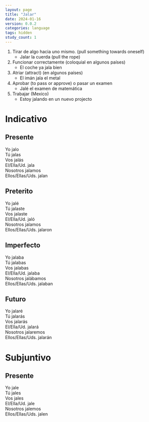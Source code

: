 ```yaml
---
layout: page
title: "Jalar"
date: 2024-01-16
version: 0.0.2
categories: language
tags: hidden
study_count: 1
---
```


1. Tirar de algo hacia uno mismo. (pull something towards oneself)
   - Jalar la cuerda (pull the rope)
2. Funcionar correctamente (coloquial en algunos países)
   - El coche ya jala bien
3. Atriar (attract) (en algunos países)
   - El imán jala el metal
4. Aprobar (to pass or approve) o pasar un examen
   - Jalé el examen de matemática
5. Trabajar (Mexico)
   - Estoy jalando en un nuevo projecto

# Indicativo

## Presente

Yo jalo  
Tú jalas  
Vos jalás  
El/Ella/Ud. jala  
Nosotros jalamos  
Ellos/Ellas/Uds. jalan

## Preterito

Yo jalé  
Tú jalaste  
Vos jalaste  
El/Ella/Ud. jaló  
Nosotros jalamos  
Ellos/Ellas/Uds. jalaron

## Imperfecto

Yo jalaba  
Tú jalabas  
Vos jalabas  
El/Ella/Ud. jalaba  
Nosotros jalábamos  
Ellos/Ellas/Uds. jalaban

## Futuro

Yo jalaré  
Tú jalarás  
Vos jalarás  
El/Ella/Ud. jalará  
Nosotros jalaremos  
Ellos/Ellas/Uds. jalarán

# Subjuntivo

## Presente

Yo jale  
Tú jales  
Vos jales  
El/Ella/Ud. jale  
Nosotros jalemos  
Ellos/Ellas/Uds. jalen
